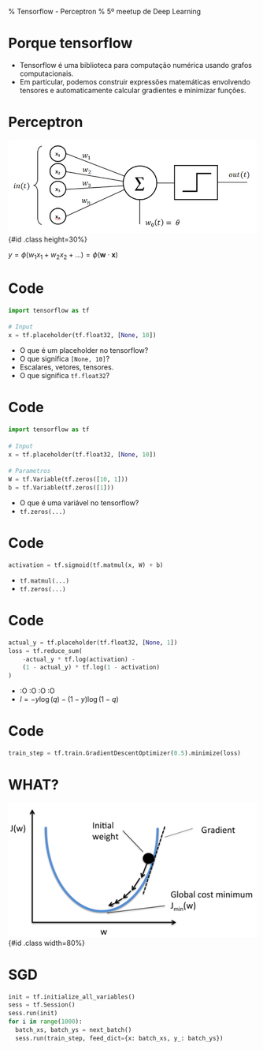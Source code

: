 % Tensorflow - Perceptron
% 5º meetup de Deep Learning

# Porque tensorflow

- Tensorflow é uma biblioteca para computação numérica usando grafos computacionais. 
- Em particular, podemos construir expressões matemáticas envolvendo tensores e automaticamente calcular gradientes e minimizar funções.


# Perceptron
![](pics/perceptron.png){#id .class height=30%}

$y = \phi(w_1 x_1 + w_2 x_2 + \ldots) = \phi(\mathbf{w}\cdot \mathbf{x})$ 


# Code

```python
import tensorflow as tf

# Input
x = tf.placeholder(tf.float32, [None, 10])

```

- O que é um placeholder no tensorflow?
- O que significa `[None, 10]`?
- Escalares, vetores, tensores.
- O que significa `tf.float32`?


# Code

```python
import tensorflow as tf

# Input
x = tf.placeholder(tf.float32, [None, 10])

# Parametros
W = tf.Variable(tf.zeros([10, 1]))
b = tf.Variable(tf.zeros([1]))
```

- O que é uma variável no tensorflow?
- `tf.zeros(...)`

# Code

```python
activation = tf.sigmoid(tf.matmul(x, W) + b)
```

- `tf.matmul(...)`
- `tf.zeros(...)`

# Code

```python
actual_y = tf.placeholder(tf.float32, [None, 1])
loss = tf.reduce_sum(
    -actual_y * tf.log(activation) - 
    (1 - actual_y) * tf.log(1 - activation)
)
```
- :O :O :O :O
- $l = -y \log(q) - (1-y)\log(1-q)$ 

# Code

```python
train_step = tf.train.GradientDescentOptimizer(0.5).minimize(loss)
```

# WHAT?

![](pics/sgd.png){#id .class width=80%}

# SGD

```python
init = tf.initialize_all_variables()
sess = tf.Session()
sess.run(init)
for i in range(1000):
  batch_xs, batch_ys = next_batch()
  sess.run(train_step, feed_dict={x: batch_xs, y_: batch_ys})
```

